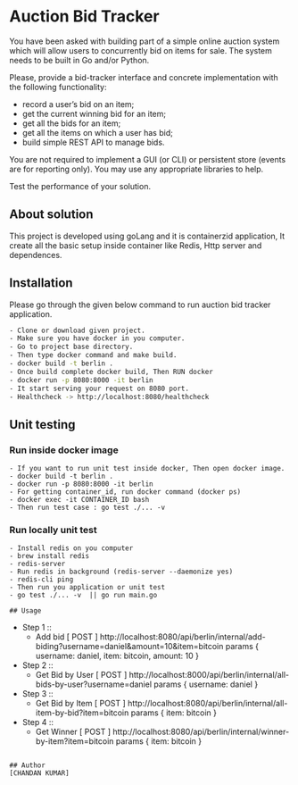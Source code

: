 # Auction Bid Tracker

You have been asked with building part of a simple online auction system which will allow users to concurrently bid on items for sale. The system needs to be built in Go and/or Python.

Please, provide a bid-tracker interface and concrete implementation with the following functionality:

- record a user’s bid on an item;
- get the current winning bid for an item;
- get all the bids for an item;
- get all the items on which a user has bid;
- build simple REST API to manage bids.

You are not required to implement a GUI (or CLI) or persistent store (events are for reporting only). You may use any appropriate libraries to help.

Test the performance of your solution.

## About solution
This project is developed using goLang and it is containerzid application, It create all the basic setup inside container like Redis, Http server and dependences.

## Installation

Please go through the given below command to run auction bid tracker application.

```bash
- Clone or download given project.
- Make sure you have docker in you computer.
- Go to project base directory.
- Then type docker command and make build.
- docker build -t berlin . 
- Once build complete docker build, Then RUN docker
- docker run -p 8080:8000 -it berlin
- It start serving your request on 8080 port.
- Healthcheck -> http://localhost:8080/healthcheck

```

## Unit testing 

### Run inside docker image
```
- If you want to run unit test inside docker, Then open docker image.
- docker build -t berlin .
- docker run -p 8080:8000 -it berlin
- For getting container_id, run docker command (docker ps)
- docker exec -it CONTAINER_ID bash
- Then run test case : go test ./... -v  
```
### Run locally unit test
```
- Install redis on you computer
- brew install redis
- redis-server
- Run redis in background (redis-server --daemonize yes)
- redis-cli ping
- Then run you application or unit test
- go test ./... -v  || go run main.go 

## Usage

```
- Step 1 ::
   - Add bid 
      	[ POST ] http://localhost:8080/api/berlin/internal/add-biding?username=daniel&amount=10&item=bitcoin
	    params {
		  username: daniel,
		  item: bitcoin,
		  amount: 10
	    }
- Step 2 ::
   - Get Bid by User
         [ POST ] http://localhost:8000/api/berlin/internal/all-bids-by-user?username=daniel
	     params {
		   username: daniel
	     }
- Step 3 ::
    - Get Bid by Item
          [ POST ] http://localhost:8080/api/berlin/internal/all-item-by-bid?item=bitcoin
	      params {
		    item: bitcoin
	      }
- Step 4 ::
     - Get Winner
	      [ POST ] http://localhost:8080/api/berlin/internal/winner-by-item?item=bitcoin
	      params {
		    item: bitcoin
	      }
```

## Author
[CHANDAN KUMAR]